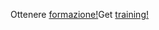 <span data-ttu-id="e1f22-101">Ottenere [formazione!](https://docs.microsoft.com/en-us/dynamics365/get-started/training/)</span><span class="sxs-lookup"><span data-stu-id="e1f22-101">Get [training!](https://docs.microsoft.com/en-us/dynamics365/get-started/training/)</span></span>
